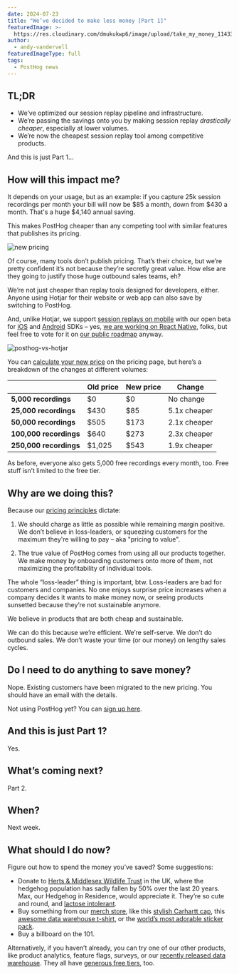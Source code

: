 ```yaml
---
date: 2024-07-23
title: "We’ve decided to make less money [Part 1]"
featuredImage: >-
  https://res.cloudinary.com/dmukukwp6/image/upload/take_my_money_11433edb48.png
author:
  - andy-vandervell
featuredImageType: full
tags:
  - PostHog news
---
```


## TL;DR
 
- We’ve optimized our session replay pipeline and infrastructure.
- We’re passing the savings onto you by making session replay _drastically cheaper_, especially at lower volumes.
- We’re now the cheapest session replay tool among competitive products.

And this is just Part 1...

## How will this impact me?

It depends on your usage, but as an example: if you capture 25k session recordings per month your bill will now be $85 a month, down from $430 a month. That's a huge $4,140 annual saving.

This makes PostHog cheaper than any competing tool with similar features that publishes its pricing.

![new pricing](https://res.cloudinary.com/dmukukwp6/image/upload/25k_replays_9103dd270a.png)

Of course, many tools don’t publish pricing. That’s their choice, but we’re pretty confident it’s not because they’re secretly great value. How else are they going to justify those huge outbound sales teams, eh?

We’re not just cheaper than replay tools designed for developers, either. Anyone using Hotjar for their website or web app can also save by switching to PostHog.

And, unlike Hotjar, we support [session replays on mobile](/docs/session-replay/mobile) with our open beta for [iOS](/docs/libraries/ios) and [Android](/docs/libraries/android) SDKs – yes, [we are working on React Native](https://github.com/PostHog/posthog/issues/13269), folks, but feel free to vote for it on [our public roadmap](/roadmap) anyway.

![posthog-vs-hotjar](https://res.cloudinary.com/dmukukwp6/image/upload/25k_replays_9103dd270a.png)

You can [calculate your new price](/pricing) on the pricing page, but here’s a breakdown of the changes at different volumes:

| &nbsp;                 | **Old price** | **New price** | **Change**   |
|------------------------|---------------|---------------|--------------|
| **5,000 recordings**   | $0            | $0            | No change    |
| **25,000 recordings**  | $430          | $85           | 5.1x cheaper |
| **50,000 recordings**  | $505          | $173          | 2.1x cheaper |
| **100,000 recordings** | $640          | $273          | 2.3x cheaper |
| **250,000 recordings** | $1,025        | $543          | 1.9x cheaper |

As before, everyone also gets 5,000 free recordings every month, too. Free stuff isn’t limited to the free tier.

## Why are we doing this?

Because our [pricing principles](/handbook/engineering/feature-pricing) dictate:

1. We should charge as little as possible while remaining margin positive. We don’t believe in loss-leaders, or squeezing customers for the maximum they're willing to pay – aka "pricing to value". 

2. The true value of PostHog comes from using all our products together. We make money by onboarding customers onto more of them, not maximizing the profitability of individual tools.

The whole “loss-leader” thing is important, btw. Loss-leaders are bad for customers and companies. No one enjoys surprise price increases when a company decides it wants to make money now, or seeing products sunsetted because they’re not sustainable anymore.

We believe in products that are both cheap and sustainable.

We can do this because we’re efficient. We’re self-serve. We don’t do outbound sales. We don’t waste your time (or our money) on lengthy sales cycles.

## Do I need to do anything to save money?

Nope. Existing customers have been migrated to the new pricing. You should have an email with the details.

Not using PostHog yet? You can [sign up here](/pricing). 

## And this is just Part 1?

Yes.

## What’s coming next?

Part 2.

## When?

Next week.

## What should I do now?
Figure out how to spend the money you’ve saved? Some suggestions:

- Donate to [Herts & Middlesex Wildlife Trust](https://www.hertswildlifetrust.org.uk/) in the UK, where the hedgehog population has sadly fallen by 50% over the last 20 years. Max, our Hedgehog in Residence, would appreciate it. They’re so cute and round, and [lactose intolerant](https://www.wwf.org.uk/learn/fascinating-facts/hedgehogs).
- Buy something from our [merch store](/merch), like this [stylish Carhartt cap](/merch?product=posthog-carhartt-cap), this [awesome data warehouse t-shirt](/merch?product=data-warehouse-t-shirt), or the [world’s most adorable sticker pack](/merch?product=posthog-meme-sticker-pack).
- Buy a billboard on the 101.

Alternatively, if you haven’t already, you can try one of our other products, like product analytics, feature flags, surveys, or our [recently released data warehouse](/blog/data-warehouse-launch). They all have [generous free tiers](/pricing), too.

<NewsletterForm />
